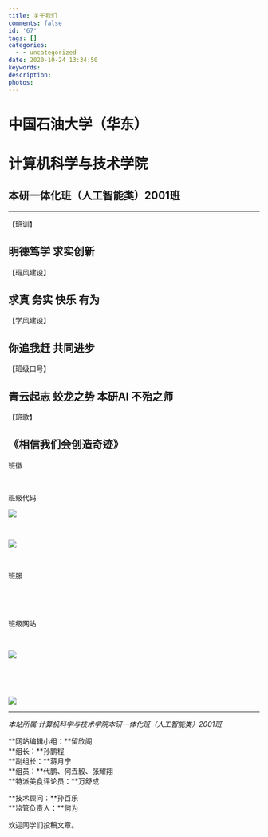 ```yaml
---
title: 关于我们
comments: false
id: '67'
tags: []
categories:
  - - uncategorized
date: 2020-10-24 13:34:50
keywords:
description:
photos:
---
```


# 中国石油大学（华东）

# 计算机科学与技术学院

## 本研一体化班（人工智能类）2001班

* * *

【班训】

## **明德笃学 求实创新**

【班风建设】

## **求真 务实 快乐 有为**

【学风建设】

## **你追我赶 共同进步**

【班级口号】

## **青云起志 蛟龙之势 本研AI 不殆之师**

【班歌】

## 《相信我们会创造奇迹》

班徽

 

班级代码

![](https://gitee.com/aiupc/drawing-bed/raw/master/img/%E7%8F%AD%E5%BE%BD%E5%8E%8B%E7%BC%A9-296x300.png)

 

![](https://gitee.com/aiupc/drawing-bed/raw/master/img/%E7%8F%AD%E7%BA%A7%E4%BB%A3%E7%A0%81-300x144.png)

 

班服

 

 

班级网站

 

![](https://gitee.com/aiupc/drawing-bed/raw/master/img/QQ%E5%9B%BE%E7%89%8720210508223959-250x300.jpg)

 

 

![](https://gitee.com/aiupc/drawing-bed/raw/master/img/%E5%9B%BE%E7%89%871-300x139.png)

* * *

_本站所属:计算机科学与技术学院本研一体化班（人工智能类）2001班_

**网站编辑小组：**留欣阁  
**组长：**孙鹏程  
**副组长：**蒋月宁  
**组员：**代鹏、何垚毅、张耀翔  
**特派美食评论员：**万舒成

**技术顾问：**孙百乐  
**监管负责人：**何为

欢迎同学们投稿文章。